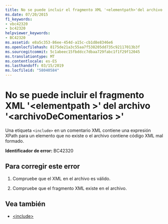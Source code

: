 ```yaml
---
title: No se puede incluir el fragmento XML '<elementpath>'del archivo'<commentfile>'
ms.date: 07/20/2015
f1_keywords:
- vbc42320
- bc42320
helpviewer_keywords:
- BC42320
ms.assetid: e8a5c353-86ee-454d-a15c-cb1d8e8346e6
ms.openlocfilehash: 8175de21a3c55aa7f538205dd735c92117013b3f
ms.sourcegitcommit: 5c1abeec15fbddcc7dbaa729fabc1f1f29f12045
ms.translationtype: MT
ms.contentlocale: es-ES
ms.lasthandoff: 03/15/2019
ms.locfileid: "58040584"
---
```

# <a name="unable-to-include-xml-fragment-elementpath-of-file-commentfile"></a>No se puede incluir el fragmento XML '\<elementpath >' del archivo '\<archivoDeComentarios >'
Una etiqueta `<include>` en un comentario XML contiene una expresión XPath para un elemento que no existe o el archivo contiene código XML mal formado.  
  
 **Identificador de error:** BC42320  
  
## <a name="to-correct-this-error"></a>Para corregir este error  
  
1.  Compruebe que el XML en el archivo es válido.  
  
2.  Compruebe que el fragmento XML existe en el archivo.  
  
## <a name="see-also"></a>Vea también

- [\<include>](../../visual-basic/language-reference/xmldoc/include.md)
